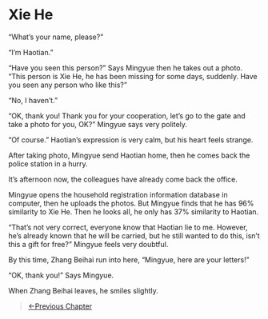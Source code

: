 # Xie He

“What’s your name, please?”

“I’m Haotian.”

“Have you seen this person?” Says Mingyue then he takes out a photo. “This person is Xie He, he has been missing for some days, suddenly. Have you seen any person who like this?”

“No, I haven’t.”

“OK, thank you! Thank you for your cooperation, let’s go to the gate and take a photo for you, OK?” Mingyue says very politely.

“Of course.” Haotian’s expression is very calm, but his heart feels strange.

After taking photo, Mingyue send Haotian home, then he comes back the police station in a hurry.

It’s afternoon now, the colleagues have already come back the office.

Mingyue opens the household registration information database in computer, then he uploads the photos. But Mingyue finds that he has 96% similarity to Xie He. Then he looks all, he only has 37% similarity to Haotian.

“That’s not very correct, everyone know that Haotian lie to me. However, he’s already known that he will be carried, but he still wanted to do this, isn’t this a gift for free?” Mingyue feels very doubtful.

By this time, Zhang Beihai run into here, “Mingyue, here are your letters!”

“OK, thank you!” Says Mingyue.

When Zhang Beihai leaves, he smiles slightly.

> [←Previous Chapter](/detective/part3/chapter1.md)
